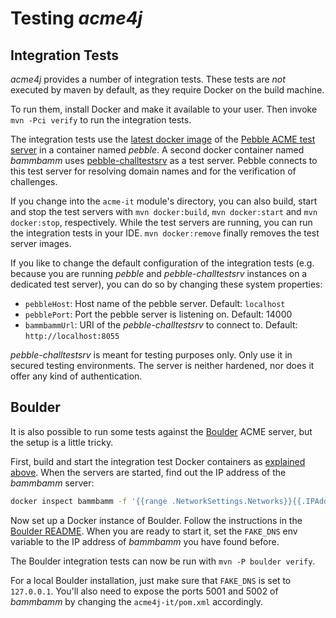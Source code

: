# Testing _acme4j_

## Integration Tests

_acme4j_ provides a number of integration tests. These tests are _not_ executed by maven by default, as they require Docker on the build machine.

To run them, install Docker and make it available to your user. Then invoke `mvn -Pci verify` to run the integration tests.

The integration tests use the [latest docker image](https://hub.docker.com/r/letsencrypt/pebble) of the [Pebble ACME test server](https://github.com/letsencrypt/pebble) in a container named _pebble_. A second docker container named _bammbamm_ uses [pebble-challtestsrv](https://hub.docker.com/r/letsencrypt/pebble-challtestsrv) as a test server. Pebble connects to this test server for resolving domain names and for the verification of challenges.

If you change into the `acme-it` module's directory, you can also build, start and stop the test servers with `mvn docker:build`, `mvn docker:start` and `mvn docker:stop`, respectively. While the test servers are running, you can run the integration tests in your IDE. `mvn docker:remove` finally removes the test server images.

If you like to change the default configuration of the integration tests (e.g. because you are running _pebble_ and _pebble-challtestsrv_ instances on a dedicated test server), you can do so by changing these system properties:

* `pebbleHost`: Host name of the pebble server. Default: `localhost`
* `pebblePort`: Port the pebble server is listening on. Default: 14000
* `bammbammUrl`: URI of the _pebble-challtestsrv_ to connect to. Default: `http://localhost:8055`

<div class="alert alert-danger" role="alert">

_pebble-challtestsrv_ is meant for testing purposes only. Only use it in secured testing environments. The server is neither hardened, nor does it offer any kind of authentication.
</div>

## Boulder

It is also possible to run some tests against the [Boulder](https://github.com/letsencrypt/boulder) ACME server, but the setup is a little tricky.

First, build and start the integration test Docker containers as [explained above](#Integration_Tests). When the servers are started, find out the IP address of the _bammbamm_ server:

```bash
docker inspect bammbamm -f '{{range .NetworkSettings.Networks}}{{.IPAddress}}{{end}}'
```

Now set up a Docker instance of Boulder. Follow the instructions in the [Boulder README](https://github.com/letsencrypt/boulder#quickstart). When you are ready to start it, set the `FAKE_DNS` env variable to the IP address of _bammbamm_ you have found before.

The Boulder integration tests can now be run with `mvn -P boulder verify`.

For a local Boulder installation, just make sure that `FAKE_DNS` is set to `127.0.0.1`. You'll also need to expose the ports 5001 and 5002 of _bammbamm_ by changing the `acme4j-it/pom.xml` accordingly.